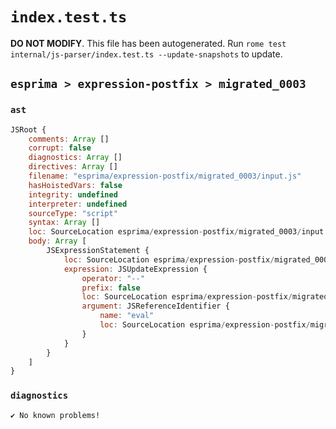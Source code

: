 # `index.test.ts`

**DO NOT MODIFY**. This file has been autogenerated. Run `rome test internal/js-parser/index.test.ts --update-snapshots` to update.

## `esprima > expression-postfix > migrated_0003`

### `ast`

```javascript
JSRoot {
	comments: Array []
	corrupt: false
	diagnostics: Array []
	directives: Array []
	filename: "esprima/expression-postfix/migrated_0003/input.js"
	hasHoistedVars: false
	integrity: undefined
	interpreter: undefined
	sourceType: "script"
	syntax: Array []
	loc: SourceLocation esprima/expression-postfix/migrated_0003/input.js 1:0-2:0
	body: Array [
		JSExpressionStatement {
			loc: SourceLocation esprima/expression-postfix/migrated_0003/input.js 1:0-1:6
			expression: JSUpdateExpression {
				operator: "--"
				prefix: false
				loc: SourceLocation esprima/expression-postfix/migrated_0003/input.js 1:0-1:6
				argument: JSReferenceIdentifier {
					name: "eval"
					loc: SourceLocation esprima/expression-postfix/migrated_0003/input.js 1:0-1:4 (eval)
				}
			}
		}
	]
}
```

### `diagnostics`

```
✔ No known problems!

```

